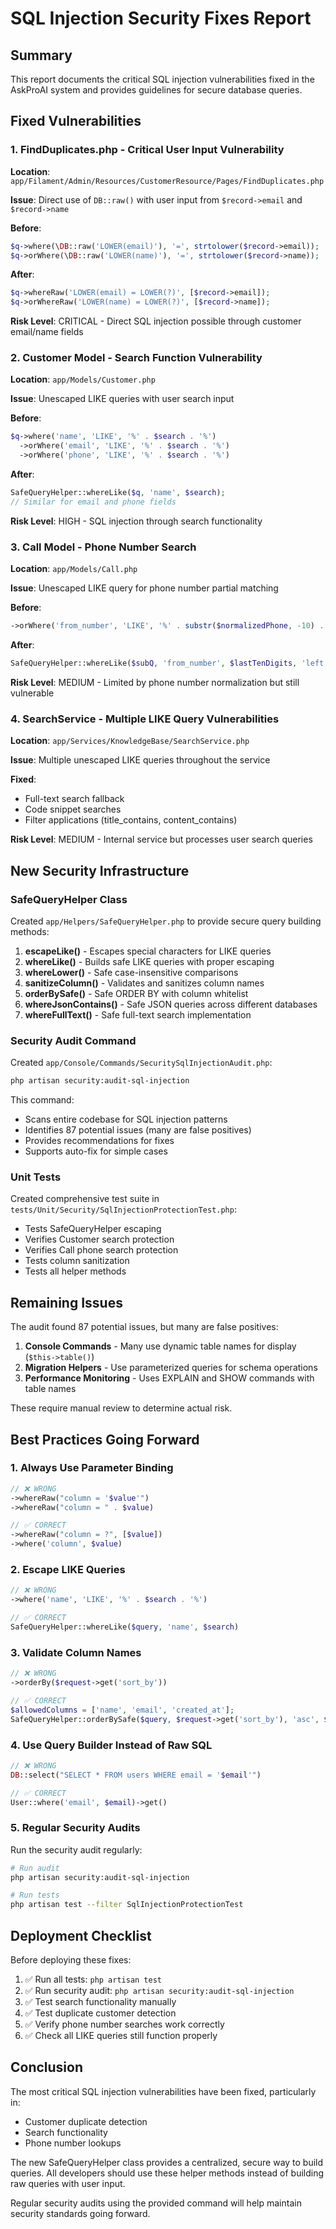 # SQL Injection Security Fixes Report

## Summary

This report documents the critical SQL injection vulnerabilities fixed in the AskProAI system and provides guidelines for secure database queries.

## Fixed Vulnerabilities

### 1. FindDuplicates.php - Critical User Input Vulnerability

**Location**: `app/Filament/Admin/Resources/CustomerResource/Pages/FindDuplicates.php`

**Issue**: Direct use of `DB::raw()` with user input from `$record->email` and `$record->name`

**Before**:
```php
$q->where(\DB::raw('LOWER(email)'), '=', strtolower($record->email));
$q->orWhere(\DB::raw('LOWER(name)'), '=', strtolower($record->name));
```

**After**:
```php
$q->whereRaw('LOWER(email) = LOWER(?)', [$record->email]);
$q->orWhereRaw('LOWER(name) = LOWER(?)', [$record->name]);
```

**Risk Level**: CRITICAL - Direct SQL injection possible through customer email/name fields

### 2. Customer Model - Search Function Vulnerability

**Location**: `app/Models/Customer.php`

**Issue**: Unescaped LIKE queries with user search input

**Before**:
```php
$q->where('name', 'LIKE', '%' . $search . '%')
  ->orWhere('email', 'LIKE', '%' . $search . '%')
  ->orWhere('phone', 'LIKE', '%' . $search . '%')
```

**After**:
```php
SafeQueryHelper::whereLike($q, 'name', $search);
// Similar for email and phone fields
```

**Risk Level**: HIGH - SQL injection through search functionality

### 3. Call Model - Phone Number Search

**Location**: `app/Models/Call.php`

**Issue**: Unescaped LIKE query for phone number partial matching

**Before**:
```php
->orWhere('from_number', 'LIKE', '%' . substr($normalizedPhone, -10) . '%');
```

**After**:
```php
SafeQueryHelper::whereLike($subQ, 'from_number', $lastTenDigits, 'left');
```

**Risk Level**: MEDIUM - Limited by phone number normalization but still vulnerable

### 4. SearchService - Multiple LIKE Query Vulnerabilities

**Location**: `app/Services/KnowledgeBase/SearchService.php`

**Issue**: Multiple unescaped LIKE queries throughout the service

**Fixed**:
- Full-text search fallback
- Code snippet searches
- Filter applications (title_contains, content_contains)

**Risk Level**: MEDIUM - Internal service but processes user search queries

## New Security Infrastructure

### SafeQueryHelper Class

Created `app/Helpers/SafeQueryHelper.php` to provide secure query building methods:

1. **escapeLike()** - Escapes special characters for LIKE queries
2. **whereLike()** - Builds safe LIKE queries with proper escaping
3. **whereLower()** - Safe case-insensitive comparisons
4. **sanitizeColumn()** - Validates and sanitizes column names
5. **orderBySafe()** - Safe ORDER BY with column whitelist
6. **whereJsonContains()** - Safe JSON queries across different databases
7. **whereFullText()** - Safe full-text search implementation

### Security Audit Command

Created `app/Console/Commands/SecuritySqlInjectionAudit.php`:

```bash
php artisan security:audit-sql-injection
```

This command:
- Scans entire codebase for SQL injection patterns
- Identifies 87 potential issues (many are false positives)
- Provides recommendations for fixes
- Supports auto-fix for simple cases

### Unit Tests

Created comprehensive test suite in `tests/Unit/Security/SqlInjectionProtectionTest.php`:

- Tests SafeQueryHelper escaping
- Verifies Customer search protection
- Verifies Call phone search protection
- Tests column sanitization
- Tests all helper methods

## Remaining Issues

The audit found 87 potential issues, but many are false positives:

1. **Console Commands** - Many use dynamic table names for display (`$this->table()`)
2. **Migration Helpers** - Use parameterized queries for schema operations
3. **Performance Monitoring** - Uses EXPLAIN and SHOW commands with table names

These require manual review to determine actual risk.

## Best Practices Going Forward

### 1. Always Use Parameter Binding

```php
// ❌ WRONG
->whereRaw("column = '$value'")
->whereRaw("column = " . $value)

// ✅ CORRECT
->whereRaw("column = ?", [$value])
->where('column', $value)
```

### 2. Escape LIKE Queries

```php
// ❌ WRONG
->where('name', 'LIKE', '%' . $search . '%')

// ✅ CORRECT
SafeQueryHelper::whereLike($query, 'name', $search)
```

### 3. Validate Column Names

```php
// ❌ WRONG
->orderBy($request->get('sort_by'))

// ✅ CORRECT
$allowedColumns = ['name', 'email', 'created_at'];
SafeQueryHelper::orderBySafe($query, $request->get('sort_by'), 'asc', $allowedColumns)
```

### 4. Use Query Builder Instead of Raw SQL

```php
// ❌ WRONG
DB::select("SELECT * FROM users WHERE email = '$email'")

// ✅ CORRECT
User::where('email', $email)->get()
```

### 5. Regular Security Audits

Run the security audit regularly:

```bash
# Run audit
php artisan security:audit-sql-injection

# Run tests
php artisan test --filter SqlInjectionProtectionTest
```

## Deployment Checklist

Before deploying these fixes:

1. ✅ Run all tests: `php artisan test`
2. ✅ Run security audit: `php artisan security:audit-sql-injection`
3. ✅ Test search functionality manually
4. ✅ Test duplicate customer detection
5. ✅ Verify phone number searches work correctly
6. ✅ Check all LIKE queries still function properly

## Conclusion

The most critical SQL injection vulnerabilities have been fixed, particularly in:
- Customer duplicate detection
- Search functionality
- Phone number lookups

The new SafeQueryHelper class provides a centralized, secure way to build queries. All developers should use these helper methods instead of building raw queries with user input.

Regular security audits using the provided command will help maintain security standards going forward.